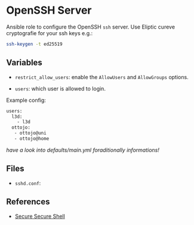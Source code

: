 OpenSSH Server
==============

Ansible role to configure the OpenSSH `ssh` server.
Use Eliptic cureve cryptografie for your ssh keys e.g.:
```bash
ssh-keygen -t ed25519
```


Variables
---------

* `restrict_allow_users`: enable the `AllowUsers` and `AllowGroups` options.

+ `users`: which user is allowed to login. 

Example config:
```bash
users:
  l3d:
    - l3d
  ottojo:
   - ottojo@uni
   - ottojo@home
```
*have a look into defaults/main.yml foraditionally informations!*

Files
-----

* `sshd.conf`:


References
----------

* [Secure Secure Shell](https://stribika.github.io/2015/01/04/secure-secure-shell.html)
